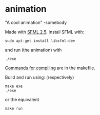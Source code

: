 # animation
"A cool animation" -somebody

Made with [SFML 2.5](https://www.sfml-dev.org/tutorials/2.5). Install SFML with:
```
sudo apt-get install libsfml-dev
```
and run (the animation) with
```
./exe
```
[Commands for compiling](https://www.sfml-dev.org/tutorials/2.5/start-linux.php) are in the makefile.

Build and run using: (respectively)
```
make exe
./exe
```
or the equivalent
```
make run
```
